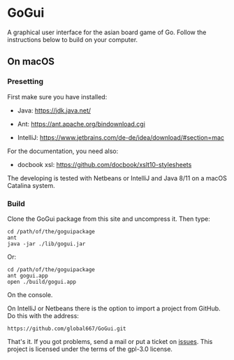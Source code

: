 # GoGui
A graphical user interface for the asian board game of Go. Follow the instructions below to build on your computer.
 
## On macOS
### Presetting
First make sure you have installed:
* Java: https://jdk.java.net/
* Ant: https://ant.apache.org/bindownload.cgi

* IntelliJ: https://www.jetbrains.com/de-de/idea/download/#section=mac

For the documentation, you need also:
* docbook xsl: https://github.com/docbook/xslt10-stylesheets

The developing is tested with Netbeans or IntelliJ and Java 8/11 on a macOS Catalina system.

### Build
Clone the GoGui package from this site and uncompress it. Then type: 

    cd /path/of/the/goguipackage
    ant
    java -jar ./lib/gogui.jar
Or:

    cd /path/of/the/goguipackage
    ant gogui.app
    open ./build/gogui.app

On the console.

On IntelliJ or Netbeans there is the option to import a project from GitHub. Do this with the address:

    https://github.com/global667/GoGui.git 
    
That's it.
If you got problems, send a mail or put a ticket on [issues](https://github.com/global667/GoGui/issues). This project is licensed under the terms of the gpl-3.0 license.
